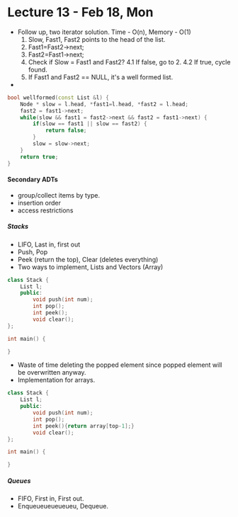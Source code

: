 # Lecture 13 - Feb 18, Mon
- Follow up, two iterator solution. Time - O(n), Memory - O(1)
	1. Slow, Fast1, Fast2 points to the head of the list.
	2. Fast1=Fast2->next;
	3. Fast2=Fast1->next;
	4. Check if Slow = Fast1 and Fast2?
		4.1 If false, go to 2.
		4.2 If true, cycle found.
	5. If Fast1 and Fast2 == NULL, it's a well formed list.
- 
``` C++
bool wellformed(const List &l) {
	Node * slow = l.head, *fast1=l.head, *fast2 = l.head;
	fast2 = fast1->next;
	while(slow && fast1 = fast2->next && fast2 = fast1->next) {
		if(slow == fast1 || slow == fast2) {
			return false;
		}
		slow = slow->next;
	}
	return true;
}
```
#### Secondary ADTs
- group/collect items by type.
- insertion order
- access restrictions

##### Stacks
- LIFO, Last in, first out
- Push, Pop
- Peek (return the top), Clear (deletes everything)
- Two ways to implement, Lists and Vectors (Array)
``` C++
class Stack {
	List l;
	public:
		void push(int num);
		int pop();
		int peek();
		void clear();
};

int main() {

}
```
- Waste of time deleting the popped element since popped element will be overwritten anyway.
- Implementation for arrays.
``` C++
class Stack {
	List l;
	public:
		void push(int num);
		int pop();
		int peek(){return array[top-1];}
		void clear();
};

int main() {

}
```
##### Queues
- FIFO, First in, First out.
- Enqueueueueueueu, Dequeue.
